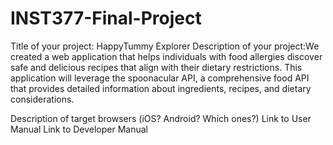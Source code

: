 # INST377-Final-Project

Title of your project: HappyTummy Explorer
Description of your project:We created a web application that helps individuals with food allergies discover safe and delicious recipes that align with their dietary restrictions. This application will leverage the spoonacular API, a comprehensive food API that provides detailed information about ingredients, recipes, and dietary considerations.

Description of target browsers (iOS? Android? Which ones?)
Link to User Manual
Link to Developer Manual
